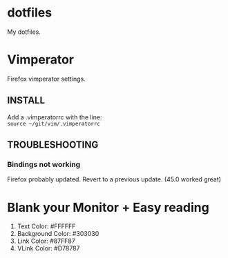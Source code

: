 # dotfiles
My dotfiles.

# Vimperator

Firefox vimperator settings.  

## INSTALL
Add a .vimperatorrc with the line:  
`` source ~/git/vim/.vimperatorrc `` 

## TROUBLESHOOTING

### Bindings not working

Firefox probably updated. Revert to a previous update. (45.0 worked great)

# Blank your Monitor + Easy reading
1. Text Color: #FFFFFF
2. Background Color: #303030
3. Link Color: #87FF87
4. VLink Color: #D78787

